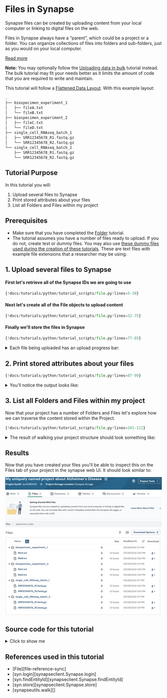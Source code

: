 # Files in Synapse
Synapse files can be created by uploading content from your local computer or linking to digital files on the web.

Files in Synapse always have a “parent”, which could be a project or a folder. You can organize collections of files into folders and sub-folders, just as you would on your local computer.

[Read more](../../explanations/domain_models_of_synapse.md#files)


**Note:** You may optionally follow the [Uploading data in bulk](./upload_data_in_bulk.md)
tutorial instead. The bulk tutorial may fit your needs better as it limits the amount
of code that you are required to write and maintain.


This tutorial will follow a [Flattened Data Layout](../../explanations/structuring_your_project.md#flattened-data-layout-example). With this example layout:
```
.
├── biospecimen_experiment_1
│   ├── fileA.txt
│   └── fileB.txt
├── biospecimen_experiment_2
│   ├── fileC.txt
│   └── fileD.txt
├── single_cell_RNAseq_batch_1
│   ├── SRR12345678_R1.fastq.gz
│   └── SRR12345678_R2.fastq.gz
└── single_cell_RNAseq_batch_2
    ├── SRR12345678_R1.fastq.gz
    └── SRR12345678_R2.fastq.gz
```

## Tutorial Purpose
In this tutorial you will:

1. Upload several files to Synapse
1. Print stored attributes about your files
1. List all Folders and Files within my project


## Prerequisites
* Make sure that you have completed the [Folder](./folder.md) tutorial.
* The tutorial assumes you have a number of files ready to upload. If you do not, create test or dummy files. You may also use [these dummy files used during the creation of these tutorials](https://github.com/Sage-Bionetworks/synapsePythonClient/tree/develop/docs/tutorials/sample_files/my_ad_project). These are text files with example file extensions that a researcher may be using.


## 1. Upload several files to Synapse

#### First let's retrieve all of the Synapse IDs we are going to use
```python
{!docs/tutorials/python/tutorial_scripts/file.py!lines=5-30}
```

#### Next let's create all of the File objects to upload content

```python
{!docs/tutorials/python/tutorial_scripts/file.py!lines=32-75}
```

#### Finally we'll store the files in Synapse

```python
{!docs/tutorials/python/tutorial_scripts/file.py!lines=77-85}
```


<details class="example">
  <summary>Each file being uploaded has an upload progress bar:</summary>

```
##################################################
 Uploading file to Synapse storage
##################################################

Uploading [####################]100.00%   2.0bytes/2.0bytes (1.8bytes/s) SRR12345678_R1.fastq.gz Done...
```

</details>


## 2. Print stored attributes about your files

```python
{!docs/tutorials/python/tutorial_scripts/file.py!lines=87-99}
```

<details class="example">
  <summary>You'll notice the output looks like:</summary>
```
My file ID is: syn53205687
The parent ID of my file is: syn53205629
I created my file on: 2023-12-28T21:55:17.971Z
The ID of the user that created my file is: 3481671
My file was last modified on: 2023-12-28T21:55:17.971Z
```
</details>


## 3. List all Folders and Files within my project

Now that your project has a number of Folders and Files let's explore how we can traverse the content stored within the Project.

```python
{!docs/tutorials/python/tutorial_scripts/file.py!lines=101-112}
```


<details class="example">
  <summary>The result of walking your project structure should look something like:</summary>
```
Directory (syn60109540): My uniquely named project about Alzheimer's Disease/biospecimen_experiment_1
Directory (syn60109543): My uniquely named project about Alzheimer's Disease/biospecimen_experiment_2
Directory (syn60109534): My uniquely named project about Alzheimer's Disease/single_cell_RNAseq_batch_1
Directory (syn60109537): My uniquely named project about Alzheimer's Disease/single_cell_RNAseq_batch_2
File (syn60115444): My uniquely named project about Alzheimer's Disease/biospecimen_experiment_1/fileA.txt
File (syn60115457): My uniquely named project about Alzheimer's Disease/biospecimen_experiment_1/fileB.txt
File (syn60115472): My uniquely named project about Alzheimer's Disease/biospecimen_experiment_2/fileC.txt
File (syn60115485): My uniquely named project about Alzheimer's Disease/biospecimen_experiment_2/fileD.txt
File (syn60115498): My uniquely named project about Alzheimer's Disease/single_cell_RNAseq_batch_1/SRR12345678_R1.fastq.gz
File (syn60115513): My uniquely named project about Alzheimer's Disease/single_cell_RNAseq_batch_1/SRR12345678_R2.fastq.gz
File (syn60115526): My uniquely named project about Alzheimer's Disease/single_cell_RNAseq_batch_2/SRR12345678_R1.fastq.gz
File (syn60115539): My uniquely named project about Alzheimer's Disease/single_cell_RNAseq_batch_2/SRR12345678_R2.fastq.gz
```
</details>


## Results
Now that you have created your files you'll be able to inspect this on the Files tab of your project in the synapse web UI. It should look similar to:

![file](./tutorial_screenshots/file.png)


## Source code for this tutorial

<details class="quote">
  <summary>Click to show me</summary>

```python
{!docs/tutorials/python/tutorial_scripts/file.py!}
```
</details>

## References used in this tutorial

- [File][file-reference-sync]
- [syn.login][synapseclient.Synapse.login]
- [syn.findEntityId][synapseclient.Synapse.findEntityId]
- [syn.store][synapseclient.Synapse.store]
- [synapseutils.walk][]
